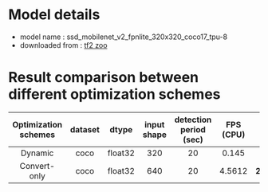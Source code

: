 # Model details

* model name : ssd_mobilenet_v2_fpnlite_320x320_coco17_tpu-8
* downloaded from : [tf2 zoo](https://github.com/accelr-net/tflite-perf-tests/blob/main/object_detection)

# Result comparison between different optimization schemes

**Optimization schemes**|**dataset**|**dtype**|**input shape**|**detection period (sec)**|**FPS (CPU)**|**FPS (RPI)**
:-----:|:-----:|:-----:|:-----:|:-----:|:-----:|:-----:
Dynamic|coco|float32|320|20|0.145|2.03
Convert-only|coco|float32|640|20|4.5612|**2.4678**


